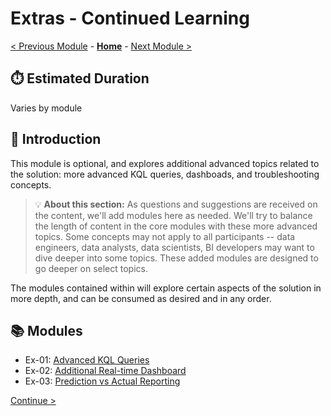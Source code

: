 # Extras - Continued Learning

[< Previous Module](../modules/module07c.md) - **[Home](../README.md)** - [Next Module >](./moduleex01.md)

## :stopwatch: Estimated Duration

Varies by module

## :loudspeaker: Introduction

This module is optional, and explores additional advanced topics related to the solution: more advanced KQL queries, dashboads, and troubleshooting concepts.

> :bulb: **About this section:**
> As questions and suggestions are received on the content, we'll add modules here as needed. We'll try to balance the length of content in the core modules with these more advanced topics. Some concepts may not apply to all participants -- data engineers, data analysts, data scientists, BI developers may want to dive deeper into some topics. These added modules are designed to go deeper on select topics.

The modules contained within will explore certain aspects of the solution in more depth, and can be consumed as desired and in any order.

## :books: Modules

* Ex-01: [Advanced KQL Queries](../modules/moduleex01.md)
* Ex-02: [Additional Real-time Dashboard](../modules/moduleex02.md)
* Ex-03: [Prediction vs Actual Reporting](../modules/moduleex03.md)

[Continue >](./moduleex01.md)

